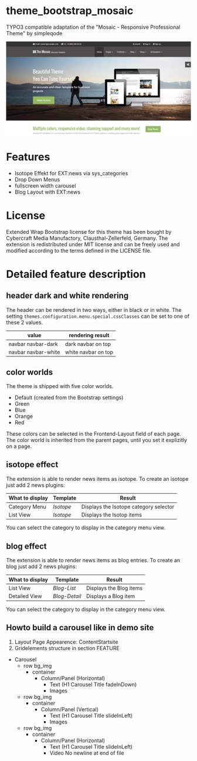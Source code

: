 # theme_bootstrap_mosaic
TYPO3 compatible adaptation of the "Mosaic - Responsive Professional Theme" by simpleqode

![Mosaic](Meta/Screenshots/screenshot.png)

# Features

* Isotope Effekt for EXT:news via sys_categories
* Drop Down Menus
* fullscreen width carousel
* Blog Layout with EXT:news

# License
Extended Wrap Bootstrap license for this theme has been bought by Cybercraft Media Manufactory, Clausthal-Zellerfeld, Germany.
The extension is redistributed under MIT license and can be freely used and modified according to the terms defined in the LICENSE file.

# Detailed feature description

## header dark and white rendering

The header can be rendered in two ways, either in black or in white.
The setting ```themes.configuration.menu.special.cssClasses``` can be set to one of these 2 values.


| value               | rendering result    |
|---------------------|---------------------|
| navbar navbar-dark  | dark navbar on top  |
| navbar navbar-white | white navbar on top |


## color worlds

The theme is shipped with five color worlds.

* Default (created from the Bootstrap settings)
* Green
* Blue
* Orange
* Red

These colors can be selected in the Frontend-Layout field of each page.
The color world is inherited from the parent pages, until you set it explizitly on a page.

## isotope effect

The extension is able to render news items as isotope. To create an isotope just add 2 news plugins:

| What to display  | Template  | Result                                 |
|------------------|-----------|----------------------------------------|
| Category Menu    | *Isotope* | Displays the Isotope category selector |
| List View        | *Isotope* | Displays the Isotop items              |

You can select the category to display in the category menu view.

## blog effect

The extension is able to render news items as blog entries. To create an blog just add 2 news plugins:

| What to display  | Template      | Result                             |
|------------------|---------------|------------------------------------|
| List View        | *Blog-List*   | Displays the Blog items            |
| Detailed View    | *Blog-Detail* | Displays a Blog item               |

You can select the category to display in the category menu view.


## Howto build a carousel like in demo site

1. Layout Page Appearence: ContentStartsite
2. Gridelements structure in section FEATURE

* Carousel
    * row bg_img
        * container
            * Column/Panel (Horizontal)
                 * Text (H1 Carousel Title fadeInDown)
                 * Images
    * row bg_img
        * container
            * Column/Panel (Vertical)
                * Text (H1 Carousel Title slideInLeft)
                * Images
    * row bg_img
        * container
            * Column/Panel (Horizontal)
                * Text (H1 Carousel Title slideInLeft)
                * Video
 No newline at end of file

